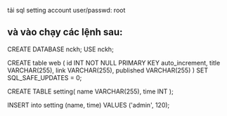 tải sql setting account user/passwd: root

và vào chạy các lệnh sau:
---------------------------------------
CREATE DATABASE nckh;
USE nckh;

CREATE table web (
id INT NOT NULL PRIMARY KEY auto_increment,
    	title VARCHAR(255),
   	link VARCHAR(255),
    	published VARCHAR(255)
)
SET SQL_SAFE_UPDATES = 0;


CREATE TABLE setting(
	name VARCHAR(255),
	time INT
);

INSERT into setting (name, time) VALUES ('admin', 120);